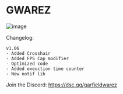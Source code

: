 # GWAREZ
![image](https://user-images.githubusercontent.com/71535863/156899452-e926b0ee-ba7d-4b2f-a132-f1f30bee00e2.png)

Changelog:
```
v1.06 
- Added Crosshair
- Added FPS Cap modifier
- Optimized code
- Added exeuction time counter
- New notif lib 
```
Join the Discord: https://dsc.gg/garfieldwarez
